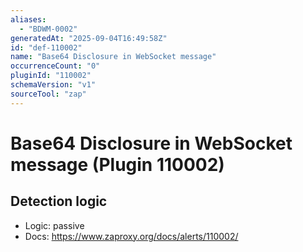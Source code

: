 ```yaml
---
aliases:
  - "BDWM-0002"
generatedAt: "2025-09-04T16:49:58Z"
id: "def-110002"
name: "Base64 Disclosure in WebSocket message"
occurrenceCount: "0"
pluginId: "110002"
schemaVersion: "v1"
sourceTool: "zap"
---
```


# Base64 Disclosure in WebSocket message (Plugin 110002)

## Detection logic

- Logic: passive
- Docs: https://www.zaproxy.org/docs/alerts/110002/

